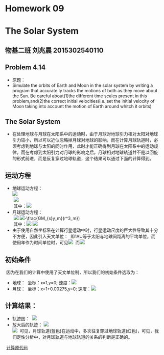 # Homework 09
# The Solar System
## 物基二班 刘兆晨 2015302540110
## Problem 4.14
- 原题：
- Simulate the orbits of Earth and Moon in the solar system by writing a program that accurate ly tracks the motions of both as they move about the Sun. Be careful about(1)the different time scales present in this problem,and(2)the correct initial velocities(i.e.,set the initial velocity of Moon taking into account the motion of Earth around whitch it orbits)
## The Solar System
- 在处理地球与月球在太阳系中的运动时，由于月球对地球引力相对太阳对地球引力较小，所以可以近似忽略掉月球对地球的影响，而在计算月球轨道时，必须考虑到地球与太阳的同时作用，此时才能正确得到月球在太阳系中的运动规律。而在考虑到太阳引力对月球的影响之后，月球相对地球轨道并不是以回旋的形式前进，而是反复穿过地球轨道，这个结果可以通过下面的计算得到。
## 运动方程
- 地球运动方程：  
  ![](http://latex.codecogs.com/gif.latex?\frac{d^2x}{dt^2}=-\frac{GM_{s}x}{r^3})  
  ![](http://latex.codecogs.com/gif.latex?\frac{d^2y}{dt^2}=-\frac{GM_{s}y}{r^3})  
  其中：![](http://latex.codecogs.com/gif.latex?r=\sqrt{x^2+y^2})
- 月球运动方程：  
  ![](http://latex.codecogs.com/gif.latex?\frac{d^2x_m}{dt^2}=-\frac{GM_{E}(x_m-x)}{R^3}-\frac{GM_{s}x_m}{r^3_m})  
  ![](http://latex.codecogs.com/gif.latex?\frac{d^2y_m}{dt^2}=-\frac{GM_{E}(y_m-y)}{R^3)-\frac{GM_{s}y_m}{r^3_m})  
  其中：![](http://latex.codecogs.com/gif.latex?R=\sqrt{(x_m-x)^2+(y_m-y)^2})  
          ![](http://latex.codecogs.com/gif.latex?r_m=\sqrt{(x_m)^2+(y_m)^2})
- 由于使用自然坐标系在计算行星运动中时，行星运动尺度的巨大性导致其十分不方便，因此引入天文单位：
  即1AU等于太阳与地球间距离的平均单位，而使用年作为时间单位时，可见![](http://latex.codecogs.com/gif.latex?GM_s=4{\pi}^2{AU}^3}/{{yr}^2)
  而![](http://latex.codecogs.com/gif.latex?\frac{M_E}{M_s}\approx{3\times{10^{-6}}})
## 初始条件
  因为在我们的计算中使用了天文单位制，所以我们的初始条件选取为：
- 地球：
  坐标：x=1,y=0; 速度：![](http://latex.codecogs.com/gif.latex?v_x=0\quadv_y=2\pi)
- 月球：
  坐标：x=1+0.00275,y=0; 速度：![](http://latex.codecogs.com/gif.latex?2\pi+2\pi\sqrt{\frac{1}{0.00275}\frac{M_E}{M_s}})
## 计算结果：
- 轨迹图：
  ![](https://github.com/liuzhaochen/compuational_physics_N2015302540110/blob/master/Homework%2009/Figure_1.png)
- 放大后的轨迹：
  ![](https://github.com/liuzhaochen/compuational_physics_N2015302540110/blob/master/Homework%2009/Figure_1-1.png)  
  ![](https://github.com/liuzhaochen/compuational_physics_N2015302540110/blob/master/Homework%2009/Figure_1-2.png)
  可见，月球轨道(蓝色)在运动中，多次往复穿过地球轨道(红色)，可见，我们定性分析中，对月球轨道与地球轨道的关系的判断是正确的。
  
  [计算原代码](https://raw.githubusercontent.com/liuzhaochen/compuational_physics_N2015302540110/master/Homework%2009/homework9.py)
